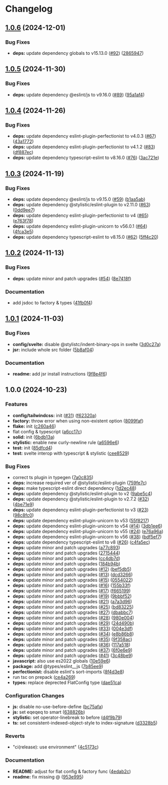 # Changelog

## [1.0.6](https://github.com/Lichthagel/eslint-config/compare/v1.0.5...v1.0.6) (2024-12-01)


### Bug Fixes

* **deps:** update dependency globals to v15.13.0 ([#92](https://github.com/Lichthagel/eslint-config/issues/92)) ([2865947](https://github.com/Lichthagel/eslint-config/commit/28659470fd5c0209dab927a1d02181a01d0cc2ef))

## [1.0.5](https://github.com/Lichthagel/eslint-config/compare/v1.0.4...v1.0.5) (2024-11-30)


### Bug Fixes

* **deps:** update dependency @eslint/js to v9.16.0 ([#89](https://github.com/Lichthagel/eslint-config/issues/89)) ([95a1af4](https://github.com/Lichthagel/eslint-config/commit/95a1af4e6801199e894d4bd5e7c23790eaa06ed0))

## [1.0.4](https://github.com/Lichthagel/eslint-config/compare/v1.0.3...v1.0.4) (2024-11-26)


### Bug Fixes

* **deps:** update dependency eslint-plugin-perfectionist to v4.0.3 ([#67](https://github.com/Lichthagel/eslint-config/issues/67)) ([43a1772](https://github.com/Lichthagel/eslint-config/commit/43a17727eef45918b6acdbeb74bf83024bd9a2c0))
* **deps:** update dependency eslint-plugin-perfectionist to v4.1.2 ([#83](https://github.com/Lichthagel/eslint-config/issues/83)) ([df887ec](https://github.com/Lichthagel/eslint-config/commit/df887ecb27b959d78eca437a87f3860c6a770f9c))
* **deps:** update dependency typescript-eslint to v8.16.0 ([#76](https://github.com/Lichthagel/eslint-config/issues/76)) ([3ac721e](https://github.com/Lichthagel/eslint-config/commit/3ac721e1aa9b0e385cc5912fe72f93ad156596e6))

## [1.0.3](https://github.com/Lichthagel/eslint-config/compare/v1.0.2...v1.0.3) (2024-11-19)


### Bug Fixes

* **deps:** update dependency @eslint/js to v9.15.0 ([#59](https://github.com/Lichthagel/eslint-config/issues/59)) ([b1aa5ab](https://github.com/Lichthagel/eslint-config/commit/b1aa5ab0a69f666ef19d60ab75ad3f33662eb117))
* **deps:** update dependency @stylistic/eslint-plugin to v2.11.0 ([#63](https://github.com/Lichthagel/eslint-config/issues/63)) ([0dd9ee7](https://github.com/Lichthagel/eslint-config/commit/0dd9ee7b8e1a3930880a723cd45ced9913b842bf))
* **deps:** update dependency eslint-plugin-perfectionist to v4 ([#65](https://github.com/Lichthagel/eslint-config/issues/65)) ([e763f78](https://github.com/Lichthagel/eslint-config/commit/e763f78e985e87245bcdd43d2868470ebe835b08))
* **deps:** update dependency eslint-plugin-unicorn to v56.0.1 ([#64](https://github.com/Lichthagel/eslint-config/issues/64)) ([4fca3e5](https://github.com/Lichthagel/eslint-config/commit/4fca3e594069209987686bfb6d10c1c21d53a02a))
* **deps:** update dependency typescript-eslint to v8.15.0 ([#62](https://github.com/Lichthagel/eslint-config/issues/62)) ([5ff4c20](https://github.com/Lichthagel/eslint-config/commit/5ff4c203f9de32fbcededbe4ac569a9714cb74dd))

## [1.0.2](https://github.com/Lichthagel/eslint-config/compare/v1.0.1...v1.0.2) (2024-11-13)


### Bug Fixes

* **deps:** update minor and patch upgrades ([#54](https://github.com/Lichthagel/eslint-config/issues/54)) ([8e7418f](https://github.com/Lichthagel/eslint-config/commit/8e7418f6e616779e395ff32369d5cd1bbcc9c529))


### Documentation

* add jsdoc to factory & types ([41fb0f4](https://github.com/Lichthagel/eslint-config/commit/41fb0f432a14ee7a6b719fca115604593e2c7cad))

## [1.0.1](https://github.com/Lichthagel/eslint-config/compare/v1.0.0...v1.0.1) (2024-11-03)


### Bug Fixes

* **config/svelte:** disable @stylistc/indent-binary-ops in svelte ([3d0c27a](https://github.com/Lichthagel/eslint-config/commit/3d0c27a8b74288db24e619e90127b66d5f8b6d63))
* **jsr:** include whole src folder ([5b8af04](https://github.com/Lichthagel/eslint-config/commit/5b8af0429111b785fee28fc4d9b5e3a71fe818b7))


### Documentation

* **readme:** add jsr install instructions ([9f8e4f6](https://github.com/Lichthagel/eslint-config/commit/9f8e4f6ec5155b05c4e448f8a33004e44d2e88da))

## 1.0.0 (2024-10-23)


### Features

* **config/tailwindcss:** init ([#31](https://github.com/Lichthagel/eslint-config/issues/31)) ([f62320a](https://github.com/Lichthagel/eslint-config/commit/f62320a94a71b10b1deebbba64dd66cd6e724601))
* **factory:** throw error when using non-existent option ([8099faf](https://github.com/Lichthagel/eslint-config/commit/8099fafc20aab6408fef0f54fba7c6c51d50c1ab))
* **flake:** init ([c260a46](https://github.com/Lichthagel/eslint-config/commit/c260a46ababe589fde835b7a1fe79fe7229bec9d))
* flat config & typescript ([a6cc17c](https://github.com/Lichthagel/eslint-config/commit/a6cc17c0f85d3dcee3402743b48157c32ef41122))
* **solid:** init ([6bdb13a](https://github.com/Lichthagel/eslint-config/commit/6bdb13a096850250f0b22e8429d201a2fc719810))
* **stylistic:** enable new curly-newline rule ([a6596e6](https://github.com/Lichthagel/eslint-config/commit/a6596e606d71453c5938780810dedc7108c69233))
* **test:** init ([85dfcd4](https://github.com/Lichthagel/eslint-config/commit/85dfcd42cff714d86bbc35fd54a1c329f55ad4ff))
* **test:** svelte interop with typescript & stylistic ([cee8529](https://github.com/Lichthagel/eslint-config/commit/cee85296c7571f63331caf27445218d29167be3a))


### Bug Fixes

* correct ts plugin in typegen ([7a0c835](https://github.com/Lichthagel/eslint-config/commit/7a0c835c647c28f329b8c4678f57647ef40bad4c))
* **deps:** increase required ver of @stylistic/eslint-plugin ([759fe7c](https://github.com/Lichthagel/eslint-config/commit/759fe7cdca6baccf8d07bb0fee04e9caac25cb71))
* **deps:** make typescript-eslint direct dependency ([1d2ec48](https://github.com/Lichthagel/eslint-config/commit/1d2ec48a61b2d9f95178b480c9b12952125767d9))
* **deps:** update dependency @stylistic/eslint-plugin to v2 ([9abe5c4](https://github.com/Lichthagel/eslint-config/commit/9abe5c4bc2570679dadf409380aebbcb23bc1901))
* **deps:** update dependency @stylistic/eslint-plugin to v2.7.2 ([#32](https://github.com/Lichthagel/eslint-config/issues/32)) ([4be71e9](https://github.com/Lichthagel/eslint-config/commit/4be71e9093ec575c3d9456dfa2dd52ffc34671d5))
* **deps:** update dependency eslint-plugin-perfectionist to v3 ([#23](https://github.com/Lichthagel/eslint-config/issues/23)) ([98c8fc0](https://github.com/Lichthagel/eslint-config/commit/98c8fc0b0ff9c6babb681b1ace6a7074fb236733))
* **deps:** update dependency eslint-plugin-unicorn to v53 ([55f8217](https://github.com/Lichthagel/eslint-config/commit/55f82170cb2ae6aef1641a6da6eda071f7c2f5c1))
* **deps:** update dependency eslint-plugin-unicorn to v54 ([#14](https://github.com/Lichthagel/eslint-config/issues/14)) ([3db1ee6](https://github.com/Lichthagel/eslint-config/commit/3db1ee62c539375343a4aa5f084797bfb6b795dd))
* **deps:** update dependency eslint-plugin-unicorn to v55 ([#24](https://github.com/Lichthagel/eslint-config/issues/24)) ([e76a96a](https://github.com/Lichthagel/eslint-config/commit/e76a96a2eb6ac25d57760b4af4b432121e860bd7))
* **deps:** update dependency eslint-plugin-unicorn to v56 ([#38](https://github.com/Lichthagel/eslint-config/issues/38)) ([bdf5ef7](https://github.com/Lichthagel/eslint-config/commit/bdf5ef7d4268763132997117294b0aad96e7b7ca))
* **deps:** update dependency typescript-eslint to v8 ([#26](https://github.com/Lichthagel/eslint-config/issues/26)) ([c4fa5ec](https://github.com/Lichthagel/eslint-config/commit/c4fa5ecb033fec62c58c728ad0e591c100abeb4b))
* **deps:** update minor and patch upgrades ([a77c893](https://github.com/Lichthagel/eslint-config/commit/a77c8935d01dbcf56b64a2b96ba2bee9cf053294))
* **deps:** update minor and patch upgrades ([2715444](https://github.com/Lichthagel/eslint-config/commit/2715444ef90a8aa6777eac214909bb03d472eebc))
* **deps:** update minor and patch upgrades ([cc4db7d](https://github.com/Lichthagel/eslint-config/commit/cc4db7da6124e04ac2597f56c928c18c07d6a3db))
* **deps:** update minor and patch upgrades ([184b94b](https://github.com/Lichthagel/eslint-config/commit/184b94b5844ec42f0c11dae89728abd2e98022e5))
* **deps:** update minor and patch upgrades ([#12](https://github.com/Lichthagel/eslint-config/issues/12)) ([bef5db5](https://github.com/Lichthagel/eslint-config/commit/bef5db521eec85dc49ddc82afc05c2f444a024d1))
* **deps:** update minor and patch upgrades ([#13](https://github.com/Lichthagel/eslint-config/issues/13)) ([dcd3266](https://github.com/Lichthagel/eslint-config/commit/dcd32669b3492084e753d1eb7a735786cbb58105))
* **deps:** update minor and patch upgrades ([#15](https://github.com/Lichthagel/eslint-config/issues/15)) ([0554022](https://github.com/Lichthagel/eslint-config/commit/055402299a77266b7dcf679edc84a6649af2c491))
* **deps:** update minor and patch upgrades ([#16](https://github.com/Lichthagel/eslint-config/issues/16)) ([155b33f](https://github.com/Lichthagel/eslint-config/commit/155b33f29dd07dd3c4a8729d5b1101a0f16feeb0))
* **deps:** update minor and patch upgrades ([#17](https://github.com/Lichthagel/eslint-config/issues/17)) ([f665199](https://github.com/Lichthagel/eslint-config/commit/f6651992ed5a5a5c6f82b3f4ffd08b2898839d12))
* **deps:** update minor and patch upgrades ([#19](https://github.com/Lichthagel/eslint-config/issues/19)) ([9bbbf52](https://github.com/Lichthagel/eslint-config/commit/9bbbf5220aacda0f2a2a110c359c3dc1c9ccdb74))
* **deps:** update minor and patch upgrades ([#21](https://github.com/Lichthagel/eslint-config/issues/21)) ([a7a3d96](https://github.com/Lichthagel/eslint-config/commit/a7a3d96a16fc6f2c6c232b257cbabbf943dd3d8d))
* **deps:** update minor and patch upgrades ([#25](https://github.com/Lichthagel/eslint-config/issues/25)) ([bd83225](https://github.com/Lichthagel/eslint-config/commit/bd8322574ae2005b03fb31014b935ed8143e1e18))
* **deps:** update minor and patch upgrades ([#27](https://github.com/Lichthagel/eslint-config/issues/27)) ([dbabbc7](https://github.com/Lichthagel/eslint-config/commit/dbabbc772faf980291d26b0501d6b19bd76cd721))
* **deps:** update minor and patch upgrades ([#28](https://github.com/Lichthagel/eslint-config/issues/28)) ([980e004](https://github.com/Lichthagel/eslint-config/commit/980e004c13d4c29a5b171ebfcfb2142d7b335394))
* **deps:** update minor and patch upgrades ([#29](https://github.com/Lichthagel/eslint-config/issues/29)) ([24d490b](https://github.com/Lichthagel/eslint-config/commit/24d490b195ed9ee1ffd231d507e7c74476220414))
* **deps:** update minor and patch upgrades ([#33](https://github.com/Lichthagel/eslint-config/issues/33)) ([004e3df](https://github.com/Lichthagel/eslint-config/commit/004e3dff325131b9bd6c10583e350eff6423c3d9))
* **deps:** update minor and patch upgrades ([#34](https://github.com/Lichthagel/eslint-config/issues/34)) ([e8b86b8](https://github.com/Lichthagel/eslint-config/commit/e8b86b8334ae6957e53fba7f32b4f16b56b5c8d8))
* **deps:** update minor and patch upgrades ([#35](https://github.com/Lichthagel/eslint-config/issues/35)) ([9f358ac](https://github.com/Lichthagel/eslint-config/commit/9f358ac4f81a6012d83a5503caff6d1985575b06))
* **deps:** update minor and patch upgrades ([#36](https://github.com/Lichthagel/eslint-config/issues/36)) ([117a518](https://github.com/Lichthagel/eslint-config/commit/117a518d085217fc9c4813e16cd1cb05079ea712))
* **deps:** update minor and patch upgrades ([#37](https://github.com/Lichthagel/eslint-config/issues/37)) ([6f0e6e9](https://github.com/Lichthagel/eslint-config/commit/6f0e6e99eed5af7e2f474152c228aa553ca516a6))
* **deps:** update minor and patch upgrades ([#41](https://github.com/Lichthagel/eslint-config/issues/41)) ([3c48be9](https://github.com/Lichthagel/eslint-config/commit/3c48be946caeb899ec15ce4784c49354de6a229b))
* **javascript:** also use es2022 globals ([10e59e6](https://github.com/Lichthagel/eslint-config/commit/10e59e6e1d4e318fdcb8a6141025d573b0ee1f4d))
* **package:** add @types/eslint__js ([7b85ee9](https://github.com/Lichthagel/eslint-config/commit/7b85ee9b2c5baa0a6c1f25bca9ee076b5283396f))
* **perfectionist:** disable eslint's sort-imports ([8f4d3e8](https://github.com/Lichthagel/eslint-config/commit/8f4d3e8e5df6addaa9257a32d7f72f12b7faeb36))
* run tsc on prepack ([ce4a269](https://github.com/Lichthagel/eslint-config/commit/ce4a269bd3b08313a83e77c7d2cb55caaa2269be))
* **types:** replace deprected FlatConfig type ([dae51ca](https://github.com/Lichthagel/eslint-config/commit/dae51cac3cdc4a774bb4ae54ab1eb429c34e8090))


### Configuration Changes

* **js:** disable no-use-before-define ([bc75afa](https://github.com/Lichthagel/eslint-config/commit/bc75afa02ff434f590e6c51326ab8e1e0193fe86))
* **js:** set eqeqeq to smart ([638826b](https://github.com/Lichthagel/eslint-config/commit/638826b989734979c09c3535a4c9f7881cb2472f))
* **stylistic:** set operator-linebreak to before ([d4f9b79](https://github.com/Lichthagel/eslint-config/commit/d4f9b793c0e96cd33d7853a85c7e4b4cfecfa06c))
* **ts:** set consistent-indexed-object-style to index-signature ([d3328b5](https://github.com/Lichthagel/eslint-config/commit/d3328b5f80987df5b40f7e28a29704ffd5ba6d7d))


### Reverts

* "ci(release): use environment" ([4c5173c](https://github.com/Lichthagel/eslint-config/commit/4c5173cccf8e544e45a3fe197f028d17641f2be7))


### Documentation

* **README:** adjust for flat config & factory func ([4edab2c](https://github.com/Lichthagel/eslint-config/commit/4edab2c5fcd7e81e73358de75a515d487daf3667))
* **readme:** fix missing @ ([953e995](https://github.com/Lichthagel/eslint-config/commit/953e995add8363f6e40b8a88213ba24a1c766044))
